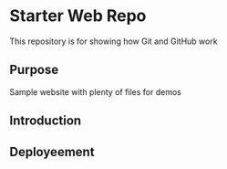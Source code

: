# Starter Web Repo

This repository is for showing how Git and GitHub work

## Purpose

Sample website with plenty of files for demos

## Introduction

## Deployeement
